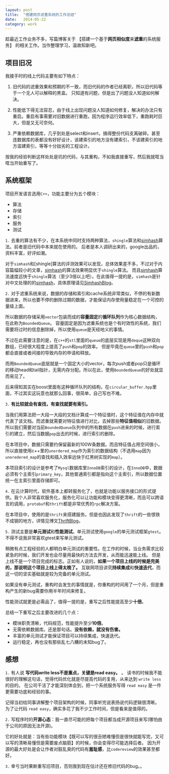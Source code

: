 ```yaml
---
layout: post
title:  "搭建网页滤重系统的工作总结"
date:   2014-05-22
category: work
---
```


趁最近工作业务不多，写篇博客关于 【搭建一个基于**网页相似度**来**滤重**的系统服务】 的相关工作。当作整理学习，温故知新吧。
 
## 项目旧况
 
我接手时的线上代码主要有如下特点：
 
1. 旧代码的滤重效果和预期的不一致，而旧代码的作者已经离职，所以旧代码等于一个无人可以解释的黑盒。
只知道有问题，但是出了问题没人知道如何解决。
 
2. 性能低下得无法容忍，由于线上出现问题没人知道如何修复，解决的办法只有重启。重启有事需要对旧数据进行重跑，因为程序运行效率低下，重跑耗时巨大，但是又无可奈何。
 
3. 严重依赖数据库，几乎到处是select和insert，搞得整份代码支离破碎。甚至连数据库的表都没有好好设计，该建索引的地方没有建索引，不该建索引的地方滥建索引，等等十分拙劣的工程设计。

按我的经验判断这样处处是坑的代码，与其重构，不如我直接重写，然后我就哐当哐当开始重写了。

## 系统框架
 
项目开发语言选用`C++`，功能主要分为五个模块：

+ 算法
+ 存储 
+ 索引
+ 服务
+ 测试
 
`1.`  去重的算法有不少，在本系统中同时支持两种算法，`shingle`算法和[simhash]算法。前者是旧代码中本来就在使用的。
后者是本人调研出来的，google出品的，资料丰富，好评如潮。

对于`simhash`和[shingle]算法的评测效果可以发现，总体效果差不多，不过对于内容篇幅较小的文章，[simhash]的算法效果明显优于`shingle`算法。
而且[simhash]算法速度远快于`shingle`算法（至少3倍以上吧）。在此值得一提的是，`simhash`是针对中文处理的的[simhash]，具体原理请见[SimhashBlog]。

 
`2.` 对于滤重系统来说，数据的存储和索引和cache系统非常类似，不停的有新数据进来，所以也要不停的删除过期的数据，才能保证内存使用量稳定在一个可控的量级上面。

所以数据的存储采用`vector`包装而成的**容量固定**的**循环队列**作为核心数据结构，在此称为`BoundedQueue`。
容量固定是因为滤重系统也是个有时效性的系统，我们需要将过时的信息删除掉，所以使用`queue`是天经地义的事情。

不过在此需要注意的是，在`c++`的`stl`里面的`queue`的底层实现是用`deque`这种双向数组，已经很大程度上提高了`push`和`pop`的效率。
但是毕竟在`queue`里的`push`和`pop`都会直接或者间接的导致内存的申请和释放。

而用`BoundedQueue`底层就是一个固定大小的vector，每次push或者pop只是循环的移动head和tail指针，无需内存分配。所以在此，使用`BoundedQueue`的好处就显而易见了。

后来得知其实在boost里面有这种循环队列的结构，在`circular_buffer.hpp`里面，不过其实这玩意也就那么回事，很简单，自己写也不难。 


`3.` **有比较就会有查找，有查找就要有索引。**  

当我们用算法把一大段一大段的文档计算成一个特征值时，这个特征值在内存中就代表了该文档。而滤重就需要对特征值进行对比，去掉那些**特征值相似**的旧数据。所以我们需要对当前`BoundedQueue`队列中的所有数据在`push`进来的时候，进行索引的建立，然后当数据`pop`出去的时候，进行索引的删除。

在本项目中，数据只需要约保留最新的100W条数据。而且特征值占用空间很小，所以直接使用c++里的`unordered_map`作为索引的数据结构（不选用`map`因为`unoredered_map`的查找和插入效率远快于红黑树实现的`map`）。

本项目索引的设计是参考了`Mysql`数据库里`InnoDB`索引的设计，在`InnoDB`中，数据必须有个主索引`primary_key`，其他普通索引都是指向这个主索引，所以数据位置统一在主索引里面存储即可。

`4.` 在云计算时代，软件基本上都转服务化了，也就是功能以服务接口的形式提供。我个人非常喜欢服务化，服务化可以让功能和模块变得更清晰，而且可以跨语言的调用，`protobuf`和`thrift`都是非常优秀的`rpc`解决方案。

在本项目中，使用的是`thrift`来搭建服务。但是也因此发现了`thrift`的一些恨铁不成钢的地方，详情见博文[ThriftBlog]。

`5.` 测试主要是**单元测试**和**性能测试**。单元测试使用`google`的单元测试框架`gtest`。
不得不说我非常喜欢gtest来写单元测试。

稍微有点工程经验的人都明白单元测试的重要性。在工作的时候，当业务需求比较紧急的时候，我们开发也会尽量用最快的方法去开发，从而能迅速能上线。
但是上线不是一个项目完成的标志。正如有人说的，**如果一个项目上线的时候是完美的，那说明这个项目上线上得太晚了。** 
互联网项目讲究**持续集成**和**快速迭代**，而这一切的坚实基础就是较为完备的单元测试。

如果没有单元测试，重构时会发生的事情就是，你重构的时间用了一个月，但是重构产生的新bug需要你用半年时间来修复。

性能测试就更是必需品了，值得一提的是，重写之后性能提高至少**十倍**。
 
总结一下重写之后主要改进的几个点：

+ 模块职责清晰，代码规范，性能提升至少**10倍**。
+ 无需依赖数据库。还是那句话。**没有依赖，就没有伤害。**
+ 丰富的单元测试才能保证项目可以持续集成，快速迭代。
+ 运行稳定，再也没有那些乱七八糟的未知bug了。

## 感想

`1.` 有人说 **写代码write less不是重点，关键是read easy。** 。
读书的时候我不能很好的理解这句话，觉得代码优化就是尽提高代码的复用，从来达到 `write less` 的目的。
在公司干活了才能深刻体会到，把一个系统服务写得 `read easy` 是一件更需要功底和经验的事。

记得当初给同事讲解整个项目架构的时候，同事听完说表扬说代码逻辑很清晰。
为了让代码 `read easy`，确实多花了我不少工作时间，但是看来是值得的。

`2.` 写程序时的**开源心态**：我一直尽可能的把每个项目都当成开源项目来写(哪怕由于公司的原因无法开源)。

它的好处就是：当有些功能模块【既可以写的很丑陋难懂但是很快就能写完，又可以写的清晰易懂但是需要废点脑筋】的时候，你会变得尽可能选择后者。
因为开源的最大好处是会让作者对脏乱臭的代码有**羞耻感**，比`codereview`的效果甚至都好。

`3.` 幸亏当时果断重写旧项目，否则我到现在估计还在修旧代码的bug。。
 

[simhash]:https://github.com/aszxqw/simhash.git
[SimhashBlog]:http://www.aszxqw.com/jekyll/update/2014/01/30/simhash-shi-xian-xiang-jie.html
[ThriftBlog]:http://www.aszxqw.com/jekyll/update/2014/03/30/thrift-python-zhichibuhao.html

